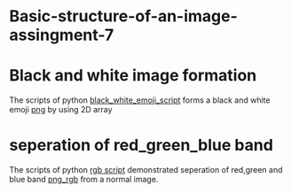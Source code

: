 # Basic-structure-of-an-image-assingment-7

# Black and white image formation

The scripts of python [black_white_emoji_script](https://colab.research.google.com/drive/1h86w3kqn-l5Uvl93XZtLelaBeO9ZHO2y?authuser=1) forms a black and white emoji [png](https://github.com/oishi-12/Basic-structure-of-an-image-assingment-7/blob/main/gray-emoji.png) by using 2D array 

# seperation of red_green_blue band 

The scripts of python [rgb script](https://github.com/oishi-12/Basic-structure-of-an-image-assingment-7/blob/main/rgb_band_seperation.ipynb) demonstrated seperation of red,green and blue band [png_rgb](https://github.com/oishi-12/Basic-structure-of-an-image-assingment-7/blob/main/seperating%20the%20band%20_rgb.png) from a normal image.
